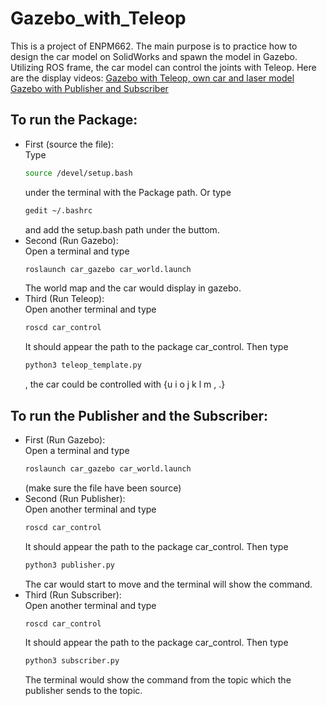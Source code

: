 # Gazebo_with_Teleop
This is a project of ENPM662. 
The main purpose is to practice how to design the car model on SolidWorks and spawn the model in Gazebo.
Utilizing ROS frame, the car model can control the joints with Teleop.
Here are the display videos:
[Gazebo with Teleop, own car and laser model](https://www.youtube.com/watch?v=5N5hD4imLy4)
[Gazebo with Publisher and Subscriber](https://www.youtube.com/watch?v=G4sIyFC-L4w)
## To run the Package:
  * First (source the file):  
    Type
    ```bash 
    source /devel/setup.bash
    ``` 
    under the terminal with the Package path.
	  Or type 
    ```bash
    gedit ~/.bashrc
    ```
    and add the setup.bash path under the buttom.
  * Second (Run Gazebo):  
    Open a terminal and type
    ```bash 
    roslaunch car_gazebo car_world.launch
    ```
    The world map and the car would display in gazebo.
  * Third (Run Teleop):  
    Open another terminal and type 
    ```bash
    roscd car_control
    ```
    It should appear the path to the package car_control.
    Then type 
    ```bash
    python3 teleop_template.py
    ```
    , the car could be controlled with 
    {u i o j k l m , .}
## To run the Publisher and the Subscriber:
  * First (Run Gazebo):  
    Open a terminal and type 
    ```bash
    roslaunch car_gazebo car_world.launch
    ```
    (make sure the file have been source)
  * Second (Run Publisher):  
    Open another terminal and type
    ```sh
    roscd car_control
    ```
    It should appear the path to the package car_control.
    Then type 
    ```bash
    python3 publisher.py
    ```
    The car would start to move and the terminal will show the command.
  * Third (Run Subscriber):  
    Open another terminal and type 
    ```bash
    roscd car_control
    ```
    It should appear the path to the package car_control.
    Then type 
    ```bash
    python3 subscriber.py
    ```
    The terminal would show the command from the topic which the publisher sends to the topic.
